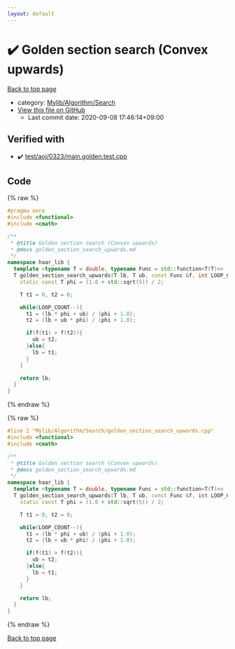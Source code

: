 ```yaml
---
layout: default
---
```


<!-- mathjax config similar to math.stackexchange -->
<script type="text/javascript" async
  src="https://cdnjs.cloudflare.com/ajax/libs/mathjax/2.7.5/MathJax.js?config=TeX-MML-AM_CHTML">
</script>
<script type="text/x-mathjax-config">
  MathJax.Hub.Config({
    TeX: { equationNumbers: { autoNumber: "AMS" }},
    tex2jax: {
      inlineMath: [ ['$','$'] ],
      processEscapes: true
    },
    "HTML-CSS": { matchFontHeight: false },
    displayAlign: "left",
    displayIndent: "2em"
  });
</script>

<script type="text/javascript" src="https://cdnjs.cloudflare.com/ajax/libs/jquery/3.4.1/jquery.min.js"></script>
<script src="https://cdn.jsdelivr.net/npm/jquery-balloon-js@1.1.2/jquery.balloon.min.js" integrity="sha256-ZEYs9VrgAeNuPvs15E39OsyOJaIkXEEt10fzxJ20+2I=" crossorigin="anonymous"></script>
<script type="text/javascript" src="../../../../assets/js/copy-button.js"></script>
<link rel="stylesheet" href="../../../../assets/css/copy-button.css" />


# :heavy_check_mark: Golden section search (Convex upwards)

<a href="../../../../index.html">Back to top page</a>

* category: <a href="../../../../index.html#a7582795d3062b8fdf2ece0fd4f2d90d">Mylib/Algorithm/Search</a>
* <a href="{{ site.github.repository_url }}/blob/master/Mylib/Algorithm/Search/golden_section_search_upwards.cpp">View this file on GitHub</a>
    - Last commit date: 2020-09-08 17:46:14+09:00




## Verified with

* :heavy_check_mark: <a href="../../../../verify/test/aoj/0323/main.golden.test.cpp.html">test/aoj/0323/main.golden.test.cpp</a>


## Code

<a id="unbundled"></a>
{% raw %}
```cpp
#pragma once
#include <functional>
#include <cmath>

/**
 * @title Golden section search (Convex upwards)
 * @docs golden_section_search_upwards.md
 */
namespace haar_lib {
  template <typename T = double, typename Func = std::function<T(T)>>
  T golden_section_search_upwards(T lb, T ub, const Func &f, int LOOP_COUNT = 100){
    static const T phi = (1.0 + std::sqrt(5)) / 2;

    T t1 = 0, t2 = 0;

    while(LOOP_COUNT--){
      t1 = (lb * phi + ub) / (phi + 1.0);
      t2 = (lb + ub * phi) / (phi + 1.0);

      if(f(t1) > f(t2)){
        ub = t2;
      }else{
        lb = t1;
      }
    }

    return lb;
  }
}

```
{% endraw %}

<a id="bundled"></a>
{% raw %}
```cpp
#line 2 "Mylib/Algorithm/Search/golden_section_search_upwards.cpp"
#include <functional>
#include <cmath>

/**
 * @title Golden section search (Convex upwards)
 * @docs golden_section_search_upwards.md
 */
namespace haar_lib {
  template <typename T = double, typename Func = std::function<T(T)>>
  T golden_section_search_upwards(T lb, T ub, const Func &f, int LOOP_COUNT = 100){
    static const T phi = (1.0 + std::sqrt(5)) / 2;

    T t1 = 0, t2 = 0;

    while(LOOP_COUNT--){
      t1 = (lb * phi + ub) / (phi + 1.0);
      t2 = (lb + ub * phi) / (phi + 1.0);

      if(f(t1) > f(t2)){
        ub = t2;
      }else{
        lb = t1;
      }
    }

    return lb;
  }
}

```
{% endraw %}

<a href="../../../../index.html">Back to top page</a>

